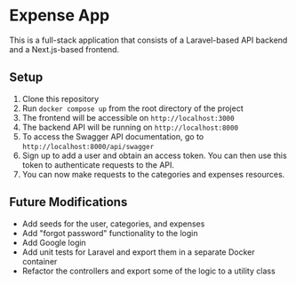 # Expense App

This is a full-stack application that consists of a Laravel-based API backend and a Next.js-based frontend.

## Setup

1. Clone this repository
2. Run `docker compose up` from the root directory of the project
3. The frontend will be accessible on `http://localhost:3000`
4. The backend API will be running on `http://localhost:8000`
5. To access the Swagger API documentation, go to `http://localhost:8000/api/swagger`
6. Sign up to add a user and obtain an access token. You can then use this token to authenticate requests to the API.
7. You can now make requests to the categories and expenses resources.

## Future Modifications

- Add seeds for the user, categories, and expenses
- Add "forgot password" functionality to the login
- Add Google login
- Add unit tests for Laravel and export them in a separate Docker container
- Refactor the controllers and export some of the logic to a utility class